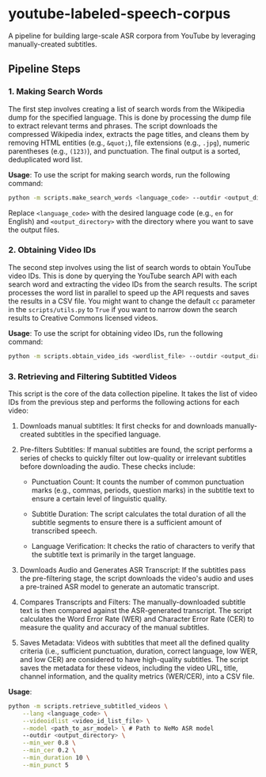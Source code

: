 # youtube-labeled-speech-corpus
A pipeline for building large-scale ASR corpora from YouTube by leveraging manually-created subtitles.

## Pipeline Steps

### 1. Making Search Words

The first step involves creating a list of search words from the Wikipedia dump for the specified language. This is done by processing the dump file to extract relevant terms and phrases. The script downloads the compressed Wikipedia index, extracts the page titles, and cleans them by removing HTML entities (e.g., `&quot;`), file extensions (e.g., `.jpg`), numeric parentheses (e.g., `(123)`), and punctuation. The final output is a sorted, deduplicated word list.

**Usage**:
To use the script for making search words, run the following command:

```bash
python -m scripts.make_search_words <language_code> --outdir <output_directory>
```

Replace `<language_code>` with the desired language code (e.g., `en` for English) and `<output_directory>` with the directory where you want to save the output files.

### 2. Obtaining Video IDs

The second step involves using the list of search words to obtain YouTube video IDs. This is done by querying the YouTube search API with each search word and extracting the video IDs from the search results. The script processes the word list in parallel to speed up the API requests and saves the results in a CSV file. You might want to change the default `cc` parameter in the `scripts/utils.py` to `True` if you want to narrow down the search results to Creative Commons licensed videos.

**Usage**:
To use the script for obtaining video IDs, run the following command:

```bash
python -m scripts.obtain_video_ids <wordlist_file> --outdir <output_directory> --processes <num_processes>
```

### 3. Retrieving and Filtering Subtitled Videos

This script is the core of the data collection pipeline. It takes the list of video IDs from the previous step and performs the following actions for each video:

1. Downloads manual subtitles: It first checks for and downloads manually-created subtitles in the specified language.

2. Pre-filters Subtitles: If manual subtitles are found, the script performs a series of checks to quickly filter out low-quality or irrelevant subtitles before downloading the audio. These checks include:

    - Punctuation Count: It counts the number of common punctuation marks (e.g., commas, periods, question marks) in the subtitle text to ensure a certain level of linguistic quality.

    - Subtitle Duration: The script calculates the total duration of all the subtitle segments to ensure there is a sufficient amount of transcribed speech.

    - Language Verification: It checks the ratio of characters to verify that the subtitle text is primarily in the target language.

3. Downloads Audio and Generates ASR Transcript: If the subtitles pass the pre-filtering stage, the script downloads the video's audio and uses a pre-trained ASR model to generate an automatic transcript.

4. Compares Transcripts and Filters: The manually-downloaded subtitle text is then compared against the ASR-generated transcript. The script calculates the Word Error Rate (WER) and Character Error Rate (CER) to measure the quality and accuracy of the manual subtitles.

5. Saves Metadata: Videos with subtitles that meet all the defined quality criteria (i.e., sufficient punctuation, duration, correct language, low WER, and low CER) are considered to have high-quality subtitles. The script saves the metadata for these videos, including the video URL, title, channel information, and the quality metrics (WER/CER), into a CSV file.

**Usage**:

```bash
python -m scripts.retrieve_subtitled_videos \
    --lang <language_code> \
    --videoidlist <video_id_list_file> \
    --model <path_to_asr_model> \ # Path to NeMo ASR model
    --outdir <output_directory> \
    --min_wer 0.8 \
    --min_cer 0.2 \
    --min_duration 10 \
    --min_punct 5
```
